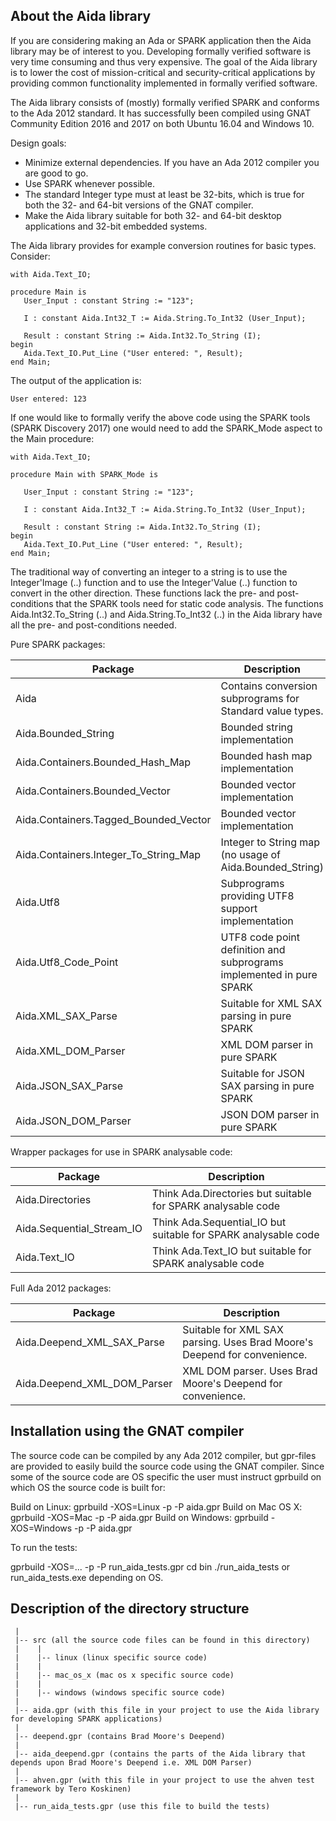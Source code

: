 About the Aida library
----------------------

If you are considering making an Ada or SPARK application then the Aida library may
be of interest to you. Developing formally verified software is very time consuming and thus very expensive.
The goal of the Aida library is to lower the cost of mission-critical and security-critical
applications by providing common functionality implemented in formally verified software.

The Aida library consists of (mostly) formally verified SPARK and conforms to the Ada 2012 standard.
It has successfully been compiled using GNAT Community Edition 2016 and 2017 on both Ubuntu 16.04 and Windows 10.

Design goals:

 - Minimize external dependencies. If you have an Ada 2012 compiler you are good to go.
 - Use SPARK whenever possible.
 - The standard Integer type must at least be 32-bits, which is true for both the 32- and 64-bit versions of the GNAT compiler.
 - Make the Aida library suitable for both 32- and 64-bit desktop applications and 32-bit embedded systems.

The Aida library provides for example conversion routines for basic types.
Consider:
```
with Aida.Text_IO;

procedure Main is
   User_Input : constant String := "123";

   I : constant Aida.Int32_T := Aida.String.To_Int32 (User_Input);

   Result : constant String := Aida.Int32.To_String (I);
begin
   Aida.Text_IO.Put_Line ("User entered: ", Result);
end Main;
```
The output of the application is:
```
User entered: 123
```
If one would like to formally verify the above code using the SPARK tools (SPARK Discovery 2017)
one would need to add the SPARK_Mode aspect to the Main procedure:
```
with Aida.Text_IO;

procedure Main with SPARK_Mode is
   
   User_Input : constant String := "123";

   I : constant Aida.Int32_T := Aida.String.To_Int32 (User_Input);

   Result : constant String := Aida.Int32.To_String (I);
begin
   Aida.Text_IO.Put_Line ("User entered: ", Result);
end Main;
```
The traditional way of converting an integer to a string is to use the Integer'Image (..)
function and to use the Integer'Value (..) function to convert in the other direction.
These functions lack the pre- and post-conditions that the SPARK tools need
for static code analysis. The functions Aida.Int32.To_String (..) and
Aida.String.To_Int32 (..) in the Aida library have all the pre- and post-conditions needed.

Pure SPARK packages:

| Package                                 | Description                                                            |
|-----------------------------------------|------------------------------------------------------------------------|
| Aida                                    | Contains conversion subprograms for Standard value types.              |
| Aida.Bounded_String                     | Bounded string implementation                                          |
| Aida.Containers.Bounded_Hash_Map        | Bounded hash map implementation                                        |
| Aida.Containers.Bounded_Vector          | Bounded vector implementation                                          |
| Aida.Containers.Tagged_Bounded_Vector   | Bounded vector implementation                                          |
| Aida.Containers.Integer_To_String_Map   | Integer to String map (no usage of Aida.Bounded_String)                |
| Aida.Utf8                               | Subprograms providing UTF8 support implementation                      |
| Aida.Utf8_Code_Point                    | UTF8 code point definition and subprograms implemented in pure SPARK   |
| Aida.XML_SAX_Parse                      | Suitable for XML SAX parsing in pure SPARK                             |
| Aida.XML_DOM_Parser                     | XML DOM parser in pure SPARK                                           |
| Aida.JSON_SAX_Parse                     | Suitable for JSON SAX parsing in pure SPARK                            |
| Aida.JSON_DOM_Parser                    | JSON DOM parser in pure SPARK                                          |

Wrapper packages for use in SPARK analysable code:

| Package                                 | Description                                                            |
|-----------------------------------------|------------------------------------------------------------------------|
| Aida.Directories                        | Think Ada.Directories but suitable for SPARK analysable code           |
| Aida.Sequential_Stream_IO               | Think Ada.Sequential_IO but suitable for SPARK analysable code         |
| Aida.Text_IO                            | Think Ada.Text_IO but suitable for SPARK analysable code               |

Full Ada 2012 packages:

| Package                                 | Description                                                              |
|-----------------------------------------|--------------------------------------------------------------------------|
| Aida.Deepend_XML_SAX_Parse              | Suitable for XML SAX parsing. Uses Brad Moore's Deepend for convenience. |
| Aida.Deepend_XML_DOM_Parser             | XML DOM parser. Uses Brad Moore's Deepend for convenience.               |

Installation using the GNAT compiler
------------------------------------
The source code can be compiled by any Ada 2012 compiler, but gpr-files are provided to easily build the source code using the GNAT compiler.
Since some of the source code are OS specific the user must instruct gprbuild on which OS the source code is built for:

Build on Linux:    gprbuild -XOS=Linux   -p -P aida.gpr
Build on Mac OS X: gprbuild -XOS=Mac     -p -P aida.gpr
Build on Windows:  gprbuild -XOS=Windows -p -P aida.gpr

To run the tests:

   gprbuild -XOS=... -p -P run_aida_tests.gpr
   cd bin
   ./run_aida_tests or run_aida_tests.exe depending on OS.

Description of the directory structure
--------------------------------------
```
 |
 |-- src (all the source code files can be found in this directory)
 |    |
 |    |-- linux (linux specific source code)
 |    |
 |    |-- mac_os_x (mac os x specific source code)
 |    |
 |    |-- windows (windows specific source code)
 |
 |-- aida.gpr (with this file in your project to use the Aida library for developing SPARK applications)
 |
 |-- deepend.gpr (contains Brad Moore's Deepend)
 |
 |-- aida_deepend.gpr (contains the parts of the Aida library that depends upon Brad Moore's Deepend i.e. XML DOM Parser)
 |
 |-- ahven.gpr (with this file in your project to use the ahven test framework by Tero Koskinen)
 |
 |-- run_aida_tests.gpr (use this file to build the tests)
```